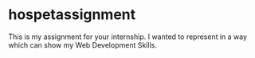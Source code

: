 # hospetassignment
This is my assignment for your internship. I wanted to represent in a way which can show my Web Development Skills.
